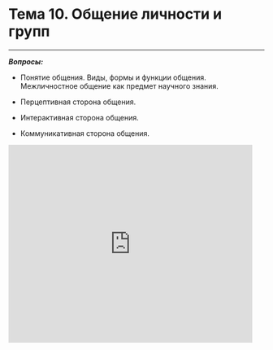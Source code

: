 # Тема 10. Общение личности и групп

---

***Вопросы:***

- Понятие общения. Виды, формы и функции общения. Межличностное общение как предмет научного знания.

- Перцептивная сторона общения.

- Интерактивная сторона общения.

- Коммуникативная сторона общения.

<iframe src="https://docs.google.com/presentation/d/e/2PACX-1vROPApU0nRoI3wSGHXE3enmfyTTOCo4cxirT7ecCLLJs_F5N5plGS-qFwPt4hzN1zVsByzRd62AKiHE/embed?start=false&loop=false&delayms=3000" frameborder="0" width="480" height="389" allowfullscreen="true" mozallowfullscreen="true" webkitallowfullscreen="true"></iframe>